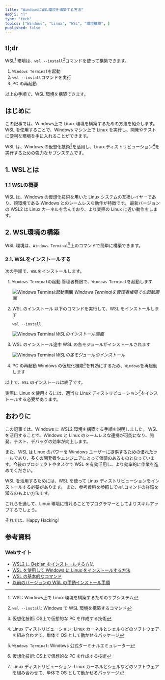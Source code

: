```yaml
---
title: "WindowsにWSL環境を構築する方法"
emoji: "🔧"
type: "tech"
topics: ["Windows", "Linux", "WSL", "環境構築", ]
published: false
---
```


## tl;dr

WSL[^1] 環境は、`wsl --install`[^2]コマンドを使って構築できます。

1. `Windows Terminal`を起動
2. `wsl --install`コマンドを実行
3. PC の再起動

以上の手順で、WSL 環境を構築できます。

[^1]: WSL: Windows上で Linux 環境を構築するためのサブシステム
[^2]: `wsl --install`: Windows で WSL 環境を構築するコマンド

## はじめに

この記事では、Windows上で Linux 環境を構築するための方法を紹介します。WSL を使用することで、Windows マシン上で Linux を実行し、開発やテストに便利な環境を手に入れることができます。

WSL は、Windows の仮想化技術[^3]を活用し、Linux ディストリビューション[^4]を実行するための強力なサブシステムです。

[^3]: 仮想化技術: OS上で仮想的な PC を作成する技術
[^4]: Linux ディストリビューション: Linux カーネルとシェルなどのソフトウェアを組み合わせて、単体で OS として動かせるパッケージ

## 1. WSLとは

### 1.1 WSLの概要

WSL は、Windows の仮想化技術を用いた Linux システムの互換レイヤーであり、親環境である Windows とのシームレスな動作が特徴です。
最新バージョンの WSL2 は Linux カーネルを含んでおり、より実際の Linux に近い動作をします。

## 2. WSL環境の構築

WSL 環境は、`Windows Terminal`[^5]上のコマンドで簡単に構築できます。

[^5]: `Windows Terminal`: Windows 公式ターミナルエミュレーター

### 2.1. WSLをインストールする

次の手順で、`WSL`をインストールします。

1. `Windows Terminal`の起動
   管理者権限で、`Windows Terminal`を起動します

   ![Windows Terminal:起動画面](https://i.imgur.com/vyQ1TKv.jpg)
   *Windows Terminalを管理者権限での起動画面*

2. WSL のインストール
   以下のコマンドを実行して、WSL をインストールします

   ```powershell
   wsl --install
   ```

   ![Windows Terminal](https://i.imgur.com/aQov7it.jpg)
   *WSLのインストール画面*

3. WSL のインストール途中
   WSL の各モジュールがインストールされます

   ![Windows Terminal](https://i.imgur.com/q708dPC.jpg)
   *WSLの各モジュールのインストール*

4. PC の再起動
   Windows の仮想化機能[^3]を有効にするため、`Windows`を再起動します

以上で、`WSL` のインストールは終了です。

実際に Linux を使用するには、適当な Linux ディストリビューション[^4]をインストールする必要があります。

## おわりに

この記事では、Windows に WSL2 環境を構築する手順を説明しました。
WSL を活用することで、Windows と Linux のシームレスな連携が可能になり、開発、テスト、デバッグの効率が向上します。

また、WSL は Linux のパワーを Windows ユーザーに提供するための優れたツールであり、多くの開発者やエンジニアにとって価値のあるものとなっています。今後のプロジェクトやタスクで WSL を有効活用し、より効率的に作業を進めてください。

WSL を活用するためには、WSL を使って Linux ディストリビューションをインストールする必要があります。
また、参考資料を参照して`wsl`コマンドの詳細を知るのもよい方法です。

これらを通して、Linux 環境に慣れることでプログラマーとしてよりスキルアップするでしょう。

それでは、Happy Hacking!

## 参考資料

### Webサイト

- [WSL2 に Debian をインストールする方法](https://zenn.dev/atsushifx/articles/wsl2-debian-install)
- [WSL を使用して Windows に Linux をインストールする方法](https://learn.microsoft.com/ja-jp/windows/wsl/install)
- [WSL の基本的なコマンド](https://learn.Microsoft.com/ja-jp/windows/wsl/basic-commands)
- [以前のバージョンの WSL の手動インストール手順](https://learn.microsoft.com/ja-jp/windows/wsl/install-manual#step-4---download-the-linux-kernel-update-package)
